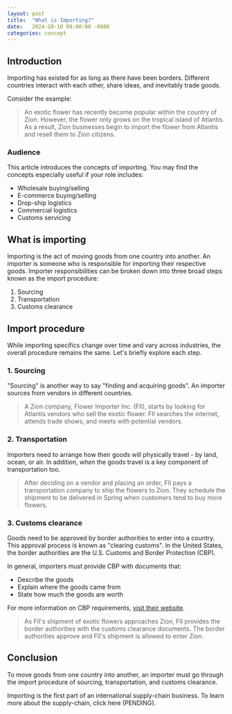```yaml
---
layout: post
title:  "What is Importing?"
date:   2024-10-10 09:00:00 -0800
categories: concept
---
```


## Introduction

Importing has existed for as long as there have been borders. Different countries interact with each other, share ideas, and inevitably trade goods.

Consider the example: 

> An exotic flower has recently become popular within the country of Zion. However, the flower only grows on the tropical island of Atlantis. As a result, Zion businesses begin to import the flower from Atlantis and resell them to Zion citizens.

### Audience 

This article introduces the concepts of importing. You may find the concepts especially useful if your role includes:

- Wholesale buying/selling
- E-commerce buying/selling
- Drop-ship logistics
- Commercial logistics
- Customs servicing

## What is importing

Importing is the act of moving goods from one country into another. An importer is someone who is responsible for importing their respective goods. Importer responsibilities can be broken down into three broad steps known as the import procedure: 

1. Sourcing
2. Transportation
3. Customs clearance

## Import procedure

While importing specifics change over time and vary across industries, the overall procedure remains the same. Let's briefly explore each step.

### 1. Sourcing

"Sourcing" is another way to say "finding and acquiring goods". An importer sources from vendors in different countries.

> A Zion company, Flower Importer Inc. (FII), starts by looking for Atlantis vendors who sell the exotic flower. FII searches the internet, attends trade shows, and meets with potential vendors.

### 2. Transportation

Importers need to arrange how their goods will physically travel - by land, ocean, or air. In addition, *when* the goods travel is a key component of transportation too.

> After deciding on a vendor and placing an order, FII pays a transportation company to ship the flowers to Zion. They schedule the shipment to be delivered in Spring when customers tend to buy more flowers.

### 3. Customs clearance

Goods need to be approved by border authorities to enter into a country. This approval process is known as "clearing customs". In the United States, the border authorities are the U.S. Customs and Border Protection (CBP). 

In general, importers must provide CBP with documents that:

- Describe the goods
- Explain where the goods came from
- State how much the goods are worth

For more information on CBP requirements, [visit their website](https://www.cbp.gov/trade/basic-import-export).

> As FII's shipment of exotic flowers approaches Zion, FII provides the border authorities with the customs clearance documents. The border authorities approve and FII's shipment is allowed to enter Zion.

## Conclusion

To move goods from one country into another, an importer must go through the import procedure of sourcing, transportation, and customs clearance. 

Importing is the first part of an international supply-chain business. To learn more about the supply-chain, click here (PENDING).